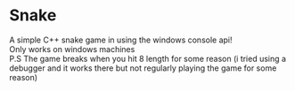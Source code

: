 # Snake
A simple C++ snake game in using the windows console api! <br/>
Only works on windows machines <br/>
P.S The game breaks when you hit 8 length for some reason (i tried using a debugger and it works there but not regularly playing the game for some reason)